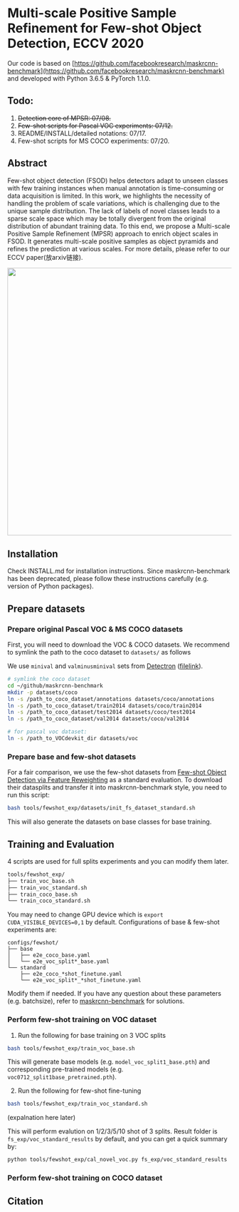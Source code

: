 # Multi-scale Positive Sample Refinement for Few-shot Object Detection, ECCV 2020

Our code is based on  [https://github.com/facebookresearch/maskrcnn-benchmark](https://github.com/facebookresearch/maskrcnn-benchmark) and developed with Python 3.6.5 & PyTorch 1.1.0.

## Todo:
1. ~~Detection core of MPSR: 07/08.~~
2. ~~Few-shot scripts for Pascal VOC experiments: 07/12.~~
3. README/INSTALL/detailed notations: 07/17.
4. Few-shot scripts for MS COCO experiments: 07/20.

## Abstract
Few-shot object detection (FSOD) helps detectors adapt to unseen classes with few training instances when manual annotation is time-consuming or data acquisition is limited.
In this work, we highlights the necessity of handling the problem of scale variations, which is challenging due to the unique sample distribution.
The lack of labels of novel classes leads to a sparse scale space which may be totally divergent from the original distribution of abundant training data. 
To this end, we propose a Multi-scale Positive Sample Refinement (MPSR) approach to enrich object scales in FSOD. 
It generates multi-scale positive samples as object pyramids and refines the prediction at various scales. For more details, please refer to our ECCV paper(放arxiv链接). 


<div align=center>
<img src="https://github.com/jiaxi-wu/MPSR/blob/master/tools/fewshot_exp/MPSR_arch.jpg" width="600">
</div>

## Installation
Check INSTALL.md for installation instructions. Since maskrcnn-benchmark has been deprecated, please follow these instructions carefully (e.g. version of Python packages).

## Prepare datasets

### Prepare original Pascal VOC & MS COCO datasets
First, you will need to download the VOC & COCO datasets.
We recommend to symlink the path to the coco dataset to `datasets/` as follows

We use `minival` and `valminusminival` sets from [Detectron](https://github.com/facebookresearch/Detectron/blob/master/detectron/datasets/data/README.md#coco-minival-annotations) ([filelink](https://dl.fbaipublicfiles.com/detectron/coco/coco_annotations_minival.tgz)).

```bash
# symlink the coco dataset
cd ~/github/maskrcnn-benchmark
mkdir -p datasets/coco
ln -s /path_to_coco_dataset/annotations datasets/coco/annotations
ln -s /path_to_coco_dataset/train2014 datasets/coco/train2014
ln -s /path_to_coco_dataset/test2014 datasets/coco/test2014
ln -s /path_to_coco_dataset/val2014 datasets/coco/val2014

# for pascal voc dataset:
ln -s /path_to_VOCdevkit_dir datasets/voc
```

### Prepare base and few-shot datasets
For a fair comparison, we use the few-shot datasets from [Few-shot Object Detection via Feature Reweighting](https://github.com/bingykang/Fewshot_Detection) as a standard evaluation.
To download their datasplits and transfer it into maskrcnn-benchmark style, you need to run this script:
```bash
bash tools/fewshot_exp/datasets/init_fs_dataset_standard.sh
```
This will also generate the datasets on base classes for base training.

## Training and Evaluation
4 scripts are used for full splits experiments and you can modify them later.
```bash
tools/fewshot_exp/
├── train_voc_base.sh
├── train_voc_standard.sh
├── train_coco_base.sh
└── train_coco_standard.sh
```
You may need to change GPU device which is `export CUDA_VISIBLE_DEVICES=0,1` by default.
Configurations of base & few-shot experiments are:
```base
configs/fewshot/
├── base
│   ├── e2e_coco_base.yaml
│   └── e2e_voc_split*_base.yaml
└── standard
    ├── e2e_coco_*shot_finetune.yaml
    └── e2e_voc_split*_*shot_finetune.yaml
```
Modify them if needed. If you have any question about these parameters (e.g. batchsize), refer to [maskrcnn-benchmark](https://github.com/facebookresearch/maskrcnn-benchmark) for solutions.

### Perform few-shot training on VOC dataset
1. Run the following for base training on 3 VOC splits
```bash
bash tools/fewshot_exp/train_voc_base.sh
```
This will generate base models (e.g. `model_voc_split1_base.pth`) and corresponding pre-trained models (e.g. `voc0712_split1base_pretrained.pth`).

2. Run the following for few-shot fine-tuning
```bash
bash tools/fewshot_exp/train_voc_standard.sh
```
(expalnation here later)

This will perform evalution on 1/2/3/5/10 shot of 3 splits. 
Result folder is `fs_exp/voc_standard_results` by default, and you can get a quick summary by:
```bash
python tools/fewshot_exp/cal_novel_voc.py fs_exp/voc_standard_results
```

### Perform few-shot training on COCO dataset


## Citation
